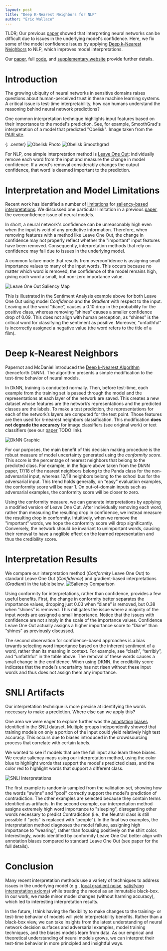 ```yaml
---
layout: post
title: "Deep K-Nearest Neighbors for NLP"
author: "Eric Wallace"
---
```


TLDR; Our previous [paper](https://arxiv.org/abs/1804.07781) showed that interpreting neural networks can be difficult due to issues in the underlying model's confidence. Here, we fix some of the model confidence issues by applying [Deep k-Nearest Neighbors](https://arxiv.org/abs/1803.04765) to NLP, which improves model interpretations. 

Our [paper](https://arxiv.org/abs/1809.02847), full [code](https://github.com/Eric-Wallace/deep-knn), and [supplementary website](https://sites.google.com/view/language-dknn/) provide further details. 

# Introduction

The growing ubiquity of neural networks in sensitive domains raises questions about human-perceived trust in these
machine learning systems. A critical issue is test-time interpretability, how can humans understand the reasoning behind neural network predictions?

One common interpretation technique highlights input features based on their importance to the model's prediction. See, for example, SmoothGrad's interpretation of a model that predicted "Obelisk". Image taken from the [PAIR site](https://pair-code.github.io/saliency/).


{: .center}
![Obelisk Photo](/images/obelisk.png)
![Obelisk Smoothgrad](/images/obelisk_smoothgrad.png)

For NLP, one simple interpretation method is [Leave One Out](https://arxiv.org/abs/1612.08220): individually remove each word from the input and measure the change in model confidence. If a word's removal considerably changes the output confidence, that word is deemed important to the prediction.

# Interpretation and Model Limitations

Recent work has identified a number of [limitations](https://arxiv.org/abs/1710.10547) for [saliency-based](https://arxiv.org/abs/1711.00867) [interpretations](https://arxiv.org/abs/1804.07781). We discussed one particular limitation in a previous [paper](https://arxiv.org/abs/1804.07781), the overconfidence issue of neural models.

In short, a neural network's confidence can be unreasonably high even when the input is void of any predictive information. Therefore, when removing features with a method like Leave One Out, the change in confidence may not properly reflect whether the "important" input features have been removed. Consequently, interpretation methods that rely on confidence may fail due to issues in the underlying model.

A common failure mode that results from overconfidence is assigning small importance values to many of the input words. This occurs because no matter which word is removed, the confidence of the model remains high, giving each word a small, but non-zero importance value. 

![Leave One Out Saliency Map](/images/soft_attribution.png)

This is illustrated in the Sentiment Analysis example above for both Leave One Out using model *Confidence* and the *Gradient* with respect to the input. Leaving out the word “diane”, causes a 0.10 drop in the probability for the positive class, whereas removing “shines” causes a smaller confidence drop of 0.09. This does not align with human perception, as “shines” is the critical word for classifying the sentiment as positive. Moreover, "unfaithful" is incorrectly assigned a negative value (the word refers to the title of a film).

# Deep k-Nearest Neighbors

Papernot and McDaniel introduced the [Deep k-Nearest Algorithm](https://arxiv.org/abs/1803.04765) (henceforth DkNN). The algorithm presents a simple modification to the test-time behavior of neural models. 

In DkNN, training is conducted normally. Then, before test-time, each example from the training set is passed through the model and the representations at each layer of the network are saved. This creates a new dataset whose features are the network’s representations and the predicted classes are the labels. To make a test prediction, the representations for each of the network’s layers are computed for the test point. Those features are then
used for k-nearest neighbors classification. This modification **does not degrade the accuracy** for image classifiers (see original work) or text classifiers (see our [paper](blah) TODO link).

![DkNN Graphic](/images/panda_bus.png)

For our purposes, the main benefit of this decision making procedure is the robust measure of model uncertainty generated using the *conformity score*. This score is the percentage of nearest neighbors that belong to the predicted
class. For example, in the figure above taken from the DkNN paper, 17/18 of the nearest neighbors belong to the Panda class for the non-adversarial input, whereas 12/18 neighbors belong to the school bus for the adversarial input. This trend holds generally, on “easy” evaluation examples, the conformity score will be near 1. On out-of-domain inputs such as adversarial examples, the conformity score will be closer to zero.

Using the conformity measure, we can generate interpretations by applying a modified version of Leave One Out. After individually removing each word, rather than measuring the resulting drop in confidence, we instead measure the resulting drop in conformity. Intuitively, when we remove the "important" words, we hope the conformity score will drop significantly. Conversely, the network should be invariant to unimportant words, causing their removal to have a neglible effect on the learned representation and thus the credibility score.

# Interpretation Results

We compare our interpretation method (*Conformity* Leave One Out) to standard Leave One Out (*Confidence*) and gradient-based interpretations (*Gradient*) in the table below.
![Saliency Comparison](/images/saliency.png)

Using conformity for interpretations, rather than confidence, provides a few useful benefits. First, the change in conformity better separates the importance values, dropping just 0.03 when “diane” is removed, but 0.38 when “shines” is removed. This mitigates the issue where a majority of the input words are assigned a small importance. Notice that the issues with confidence are not simply in the scale of the importance values. Confidence Leave One Out actually assigns a higher importance score to “Diane” than “shines” as previously discussed.

The second observation for confidence-based approaches is a bias towards selecting word importance based on the inherent sentiment of a word, rather than its meaning in context. For example, see “clash”, “terribly”, and “unfaithful” in the table above. The removal of these words causes a small change in the confidence. When using DKNN, the credibility
score indicates that the model’s uncertainty has not risen without these input words and thus
does not assign them any importance.

# SNLI Artifacts

Our interpretation technique is more precise at identifying the words neccesary to make a prediction. Where else can we apply this?

One area we were eager to explore further was the [annotation](https://arxiv.org/abs/1803.02324) [biases](https://arxiv.org/abs/1805.01042) identified in the SNLI dataset. Multiple groups independently showed that training models on only a portion of the input could yield relatively high test accuracy. This occurs due to biases introduced in the crowdsourcing process that correlate with certain labels. 

We wanted to see if models that use the full input also learn these biases.  We
create saliency maps using our interpretation method, using the color blue to highlight
words that support the model's predicted class, and the color red to highlight words that
support a different class. 

![SNLI Interpretations](/images/snli.png)

The first example is randomly sampled from the validation set, showing how the words
"swims" and "pool" correctly support the model's prediction of contradiction.
The other examples are selected because they contain terms identified as artifacts. 
In the second example, our interpretation method assigns extremely high word importance
to "sleeping", disregarding other words necessary to predict Contradiction (i.e., the Neutral class is still possible
if "pets" is replaced with "people"). In the final two examples, the interpretation
method diagnoses the model failure, assigning high importance to "wearing", rather than focusing
positively on the shirt color. Interestingly, words identified by conformity Leave One Out better align with annotation
biases compared to standard Leave One Out (see paper for the full details).

# Conclusion

Many recent interpretation methods use a variety of techniques to address issues in the underlying model (e.g., [local gradient noise](https://arxiv.org/abs/1706.03825), [satisfying interpretation axioms](https://arxiv.org/abs/1703.01365)) while treating the model as an immutable black-box. In our work, we made minor model changes (without harming accuracy), which led to interesting interpretation results. 

In the future, I think having the flexibility to make changes to the training- or test-time behavior of models will yield interpretability benefits. Rather than a black-box view, we can take insights from the latest understanding of neural network decision surfaces and adversarial examples, model training techniques, and the biases models learn from data. As our emprical and theoretical understanding of neural models grows, we can interpret their test-time behavior in more principled and insightful ways.      

